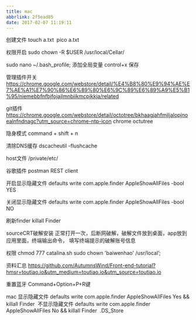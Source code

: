 ```yaml
---
title: mac
abbrlink: 2f5ead85
date: 2017-02-07 11:19:11
---
```


创建文件
touch a.txt 
pico a.txt

权限开启
sudo chown -R $USER /usr/local/Cellar/  

sudo nano ~/.bash_profile; 添加全局变量 control+x 保存

管理插件开关
https://chrome.google.com/webstore/detail/%E4%B8%80%E9%94%AE%E7%AE%A1%E7%90%86%E6%89%80%E6%9C%89%E6%89%A9%E5%B1%95/niemebbfnfbjfojajlmnbiikmcpjkkja/related

git插件
https://chrome.google.com/webstore/detail/octotree/bkhaagjahfmjljalopjnoealnfndnagc?utm_source=chrome-ntp-icon
chrome octutree

隐身模式
command + shift + n

清除DNS缓存
dscacheutil -flushcache

host文件
/private/etc/ 

谷歌插件
postman REST client

开启显示隐藏文件
defaults write com.apple.finder AppleShowAllFiles -bool YES

关闭显示隐藏文件
defaults write com.apple.finder AppleShowAllFiles -bool NO

刷新finder
killall Finder

sourceCRT破解安装
正常打开一次，后断网破解，破解文件放到桌面，app放到应用里面，终端输出命令，
填写终端提示的破解账号信息

权限
chmod 777 catalina.sh
sudo chown 'baiwenhao' /usr/local’;

资料汇总
https://github.com/AutumnsWind/Front-end-tutorial?hmsr=toutiao.io&utm_medium=toutiao.io&utm_source=toutiao.io

重置蓝牙
Command+Option+P+R键

mac
显示隐藏文件
defaults write com.apple.finder AppleShowAllFiles Yes && killall Finder 
不显示隐藏文件
defaults write com.apple.finder AppleShowAllFiles No && killall Finder 
.DS_Store
